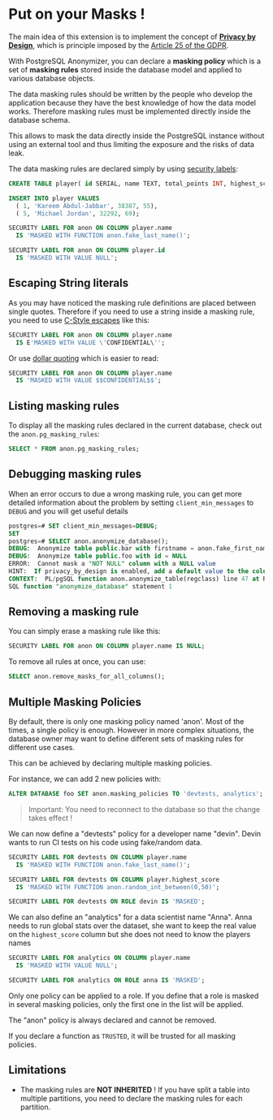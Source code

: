 Put on your Masks !
===============================================================================

The main idea of this extension is to implement the concept of
**[Privacy by Design]**, which is principle imposed by the
[Article 25 of the GDPR].

[Privacy by Design]: https://en.wikipedia.org/wiki/Privacy_by_design
[Article 25 of the GDPR]: https://gdpr-info.eu/art-25-gdpr/

With PostgreSQL Anonymizer, you can declare a **masking policy** which is a set
of **masking rules** stored inside the database model and applied to various
database objects.

The data masking rules should be written by the people who develop the
application because they have the best knowledge of how the data model works.
Therefore masking rules must be implemented directly inside the database schema.

This allows to mask the data directly inside the PostgreSQL instance without
using an external tool and thus limiting the exposure and the risks of data leak.

The data masking rules are declared simply by using [security labels]:

[security labels]: https://www.postgresql.org/docs/current/sql-security-label.html

<!-- demo/declare_masking_rules.sql -->

```sql
CREATE TABLE player( id SERIAL, name TEXT, total_points INT, highest_score INT);

INSERT INTO player VALUES
  ( 1, 'Kareem Abdul-Jabbar', 38387, 55),
  ( 5, 'Michael Jordan', 32292, 69);

SECURITY LABEL FOR anon ON COLUMN player.name
  IS 'MASKED WITH FUNCTION anon.fake_last_name()';

SECURITY LABEL FOR anon ON COLUMN player.id
  IS 'MASKED WITH VALUE NULL';
```

Escaping String literals
------------------------------------------------------------------------------

As you may have noticed the masking rule definitions are placed between single
quotes. Therefore if you need to use a string inside a masking rule, you need
to use [C-Style escapes] like this:

```sql
SECURITY LABEL FOR anon ON COLUMN player.name
  IS E'MASKED WITH VALUE \'CONFIDENTIAL\'';
```

Or use [dollar quoting] which is easier to read:

```sql
SECURITY LABEL FOR anon ON COLUMN player.name
  IS 'MASKED WITH VALUE $$CONFIDENTIAL$$';
```

[C-Style escapes]: https://www.postgresql.org/docs/current/sql-syntax-lexical.html#SQL-SYNTAX-STRINGS-ESCAPE
[dollar quoting]: https://www.postgresql.org/docs/current/sql-syntax-lexical.html#SQL-SYNTAX-DOLLAR-QUOTING


Listing masking rules
------------------------------------------------------------------------------

To display all the masking rules declared in the current database, check out
the `anon.pg_masking_rules`:

```sql
SELECT * FROM anon.pg_masking_rules;
```

Debugging masking rules
------------------------------------------------------------------------------

When an error occurs to due a wrong masking rule, you can get more detailed
information about the problem by setting `client_min_messages` to `DEBUG` and
you will get useful details

``` sql
postgres=# SET client_min_messages=DEBUG;
SET
postgres=# SELECT anon.anonymize_database();
DEBUG:  Anonymize table public.bar with firstname = anon.fake_first_name()
DEBUG:  Anonymize table public.foo with id = NULL
ERROR:  Cannot mask a "NOT NULL" column with a NULL value
HINT:  If privacy_by_design is enabled, add a default value to the column
CONTEXT:  PL/pgSQL function anon.anonymize_table(regclass) line 47 at RAISE
SQL function "anonymize_database" statement 1
```

Removing a masking rule
------------------------------------------------------------------------------

You can simply erase a masking rule like this:

```sql
SECURITY LABEL FOR anon ON COLUMN player.name IS NULL;
```

To remove all rules at once, you can use:

```sql
SELECT anon.remove_masks_for_all_columns();
```


Multiple Masking Policies
------------------------------------------------------------------------------

By default, there is only one masking policy named 'anon'. Most of the times,
a single policy is enough. However in more complex situations, the database
owner may want to define different sets of masking rules for different use
cases.

This can be achieved by declaring multiple masking policies.

For instance, we can add 2 new policies with:

```sql
ALTER DATABASE foo SET anon.masking_policies TO 'devtests, analytics';
```

> Important:
> You need to reconnect to the database so that the change takes effect !

We can now define a "devtests" policy for a developer name "devin". Devin wants
to run CI tests on his code using fake/random data.


```sql
SECURITY LABEL FOR devtests ON COLUMN player.name
  IS 'MASKED WITH FUNCTION anon.fake_last_name()';

SECURITY LABEL FOR devtests ON COLUMN player.highest_score
  IS 'MASKED WITH FUNCTION anon.random_int_between(0,50)';

SECURITY LABEL FOR devtests ON ROLE devin IS 'MASKED';
```

We can also define an "analytics" for a data scientist name "Anna". Anna needs
to run global stats over the dataset, she want to keep the real value on the
`highest_score` column but she does not need to know the players names


```sql
SECURITY LABEL FOR analytics ON COLUMN player.name
  IS 'MASKED WITH VALUE NULL';

SECURITY LABEL FOR analytics ON ROLE anna IS 'MASKED';
```

Only one policy can be applied to a role. If you define that a role is masked
in several masking policies, only the first one in the list will be applied.

The "anon" policy is always declared and cannot be removed.

If you declare a function as `TRUSTED`, it will be trusted for all masking
policies.


Limitations
------------------------------------------------------------------------------

* The masking rules are **NOT INHERITED** ! If you have split a table into
  multiple partitions, you need to declare the masking rules for each partition.
